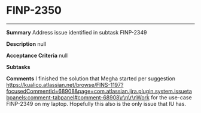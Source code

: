 # FINP-2350
---
**Summary**
Address issue identified in subtask FINP-2349




**Description**
null




**Acceptance Criteria**
null




**Subtasks**




**Comments**
I finished the solution that Megha started per suggestion https://kualico.atlassian.net/browse/FINS-1197?focusedCommentId=68908&page=com.atlassian.jira.plugin.system.issuetabpanels:comment-tabpanel#comment-68908\r\n\r\nWork for the use-case FINP-2349 on my laptop. Hopefully this also is the only issue that IU has.




